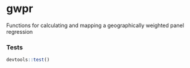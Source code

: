 # gwpr
Functions for calculating and mapping a geographically weighted panel regression


### Tests
```R
devtools::test()

```
